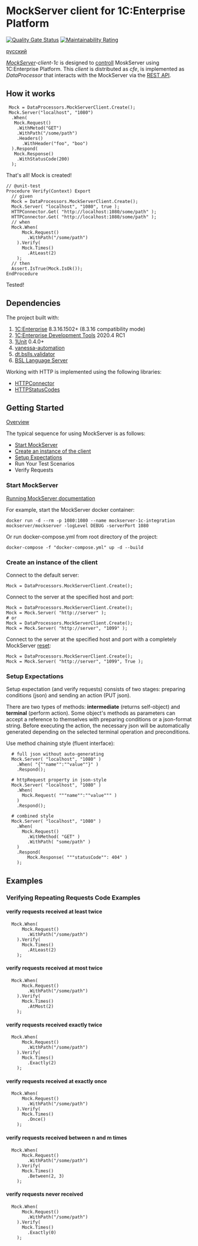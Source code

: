 # MockServer client for 1C:Enterprise Platform

[![Quality Gate Status](https://sonar.openbsl.ru/api/project_badges/measure?project=mockserver-client-1c&metric=alert_status)](https://sonar.openbsl.ru/dashboard?id=mockserver-client-1c)
[![Maintainability Rating](https://sonar.openbsl.ru/api/project_badges/measure?project=mockserver-client-1c&metric=sqale_rating)](https://sonar.openbsl.ru/dashboard?id=mockserver-client-1c)

[русский](https://github.com/astrizhachuk/mockserver-client-1c/blob/master/docs/ru/README.md)

*[MockServer](https://www.mock-server.com/#what-is-mockserver)-client-1c* is designed to [controll](https://www.mock-server.com/mock_server/mockserver_clients.html) MoskServer using 1C:Enterprise Platform. This *client* is distributed as *cfe*, is implemented as *DataProcessor* that interacts with the MockServer via the [REST API](https://app.swaggerhub.com/apis/jamesdbloom/mock-server-openapi/5.11.x).

## How it works

```text
 Mock = DataProcessors.MockServerClient.Create();
 Mock.Server("localhost", "1080")
  .When(
   Mock.Request()
    .WithMetod("GET")
    .WithPath("/some/path")
    .Headers()
      .WithHeader("foo", "boo")
  ).Respond(
   Mock.Response()
    .WithStatusCode(200)
  );
```

That's all! Mock is created!

```text
// @unit-test
Procedure Verify(Context) Export
  // given
  Mock = DataProcessors.MockServerClient.Create();
  Mock.Server( "localhost", "1080", true );
  HTTPConnector.Get( "http://localhost:1080/some/path" );
  HTTPConnector.Get( "http://localhost:1080/some/path" );
  // when
  Mock.When(
      Mock.Request()
        .WithPath("/some/path")
    ).Verify(
      Mock.Times()
        .AtLeast(2)
    );
  // then
  Assert.IsTrue(Mock.IsOk());
EndProcedure
```

Tested!

## Dependencies

The project built with:

1. [1C:Enterprise](https://1c-dn.com) 8.3.16.1502+ (8.3.16 compatibility mode)
2. [1C:Enterprise Development Tools](https://edt.1c.ru) 2020.4 RC1
3. [1Unit](https://github.com/DoublesunRUS/ru.capralow.dt.unit.launcher) 0.4.0+
4. [vanessa-automation](https://github.com/Pr-Mex/vanessa-automation)
5. [dt.bslls.validator](https://github.com/DoublesunRUS/ru.capralow.dt.bslls.validator)
6. [BSL Language Server](https://github.com/1c-syntax/bsl-language-server)

Working with HTTP is implemented using the following libraries:

* [HTTPConnector](https://github.com/vbondarevsky/Connector)
* [HTTPStatusCodes](https://github.com/astrizhachuk/HTTPStatusCodes)

## Getting Started

[Overview](https://www.mock-server.com/mock_server/getting_started.html)

The typical sequence for using MockServer is as follows:

* [Start MockServer](#StartMockServer)
* [Create an instance of the client](#CreateInstance)
* [Setup Expectations](#SetupExpectations)
* Run Your Test Scenarios
* Verify Requests

### Start MockServer<a name="StartMockServer"></a>

[Running MockServer documentation](https://www.mock-server.com/mock_server/running_mock_server.html)

For example, start the MockServer docker container:

```text
docker run -d --rm -p 1080:1080 --name mockserver-1c-integration mockserver/mockserver -logLevel DEBUG -serverPort 1080
```

Or run docker-compose.yml from root directory of the project:

```text
docker-compose -f "docker-compose.yml" up -d --build
```

### Create an instance of the client<a name="CreateInstance"></a>

Connect to the default server:

```text
Mock = DataProcessors.MockServerClient.Create();
```

Connect to the server at the specified host and port:

```text
Mock = DataProcessors.MockServerClient.Create();
Mock = Mock.Server( "http://server" );
# or
Mock = DataProcessors.MockServerClient.Create();
Mock = Mock.Server( "http://server", "1099" );
```

Connect to the server at the specified host and port with a completely MockServer [reset](https://www.mock-server.com/mock_server/clearing_and_resetting.html):

```text
Mock = DataProcessors.MockServerClient.Create();
Mock = Mock.Server( "http://server", "1099", True );
```

### Setup Expectations<a name="SetupExpectations"></a>

Setup expectation (and verify requests) consists of two stages: preparing conditions (json) and sending an action (PUT json).

There are two types of methods: **intermediate** (returns self-object) and **terminal** (perform action). Some object's methods as parameters can accept a reference to themselves with preparing conditions or a json-format string. Before executing the action, the necessary json will be automatically generated depending on the selected terminal operation and preconditions.

Use method chaining style (fluent interface):

```text
  # full json without auto-generating
  Mock.Server( "localhost", "1080" )
    .When( "{""name"":""value""}" )
    .Respond();

  # httpRequest property in json-style
  Mock.Server( "localhost", "1080" )
    .When(
      Mock.Request( """name"":""value""" )
    )
    .Respond();

  # combined style
  Mock.Server( "localhost", "1080" )
    .When(
      Mock.Request()
        .WithMethod( "GET" )
        .WithPath( "some/path" )
    )
    .Respond(
        Mock.Response( """statusCode"": 404" )
    );

```

## Examples

### Verifying Repeating Requests Code Examples

#### verify requests received at least twice

```text
  Mock.When(
      Mock.Request()
        .WithPath("/some/path")
    ).Verify(
      Mock.Times()
        .AtLeast(2)
    );
```

#### verify requests received at most twice

```text
  Mock.When(
      Mock.Request()
        .WithPath("/some/path")
    ).Verify(
      Mock.Times()
        .AtMost(2)
    );
```

#### verify requests received exactly twice

```text
  Mock.When(
      Mock.Request()
        .WithPath("/some/path")
    ).Verify(
      Mock.Times()
        .Exactly(2)
    );
```

#### verify requests received at exactly once

```text
  Mock.When(
      Mock.Request()
        .WithPath("/some/path")
    ).Verify(
      Mock.Times()
        .Once()
    );
```

#### verify requests received between n and m times

```text
  Mock.When(
      Mock.Request()
        .WithPath("/some/path")
    ).Verify(
      Mock.Times()
        .Between(2, 3)
    );
```

#### verify requests never received

```text
  Mock.When(
      Mock.Request()
        .WithPath("/some/path")
    ).Verify(
      Mock.Times()
        .Exactly(0)
    );
```
